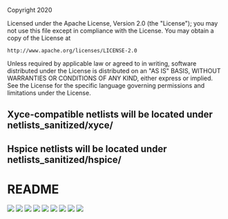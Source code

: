 Copyright 2020

Licensed under the Apache License, Version 2.0 (the "License");
you may not use this file except in compliance with the License.
You may obtain a copy of the License at

    http://www.apache.org/licenses/LICENSE-2.0

Unless required by applicable law or agreed to in writing, software
distributed under the License is distributed on an "AS IS" BASIS,
WITHOUT WARRANTIES OR CONDITIONS OF ANY KIND, either express or implied.
See the License for the specific language governing permissions and
limitations under the License.

## Xyce-compatible netlists will be located under netlists_sanitized/xyce/
## Hspice netlists will be located under netlists_sanitized/hspice/

# README
<img src="documentation/images/DLL_Ce_Page_1.png">
<img src="documentation/images/DLL_Ce_Page_2.png">
<img src="documentation/images/DLL_Ce_Page_3.png">
<img src="documentation/images/DLL_Ce_Page_4.png">
<img src="documentation/images/DLL_Ce_Page_5.png">
<img src="documentation/images/DLL_Ce_Page_6.png">
<img src="documentation/images/DLL_Ce_Page_7.png">
<img src="documentation/images/DLL_Ce_Page_8.png">
<img src="documentation/images/DLL_Ce_Page_9.png">
